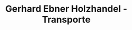 ---
title: "Gerhard Ebner Holzhandel - Transporte"
url: /faistenau/gerhard-ebner-holzhandel-transporte/
shop: Baustoffe
---